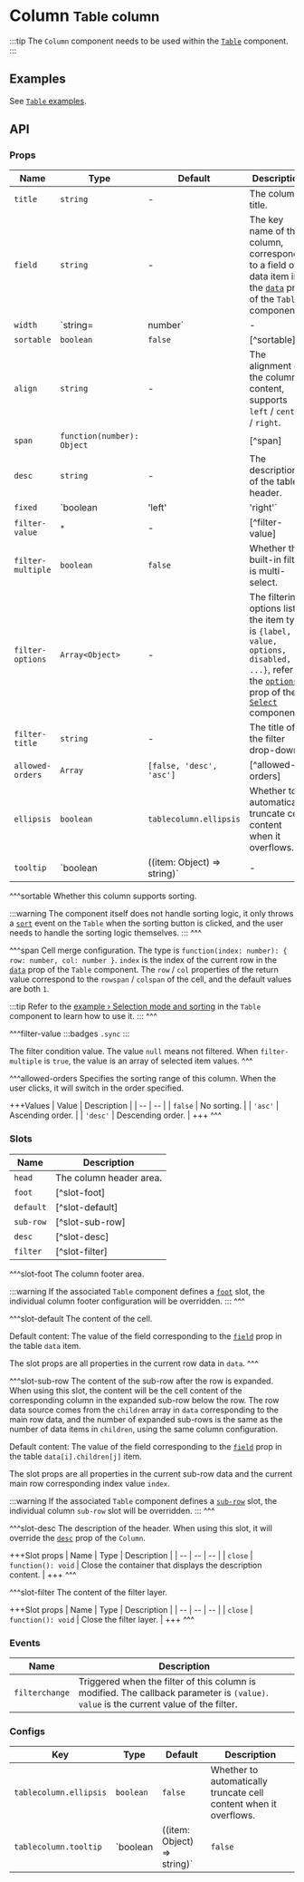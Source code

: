 # Column <small>Table column</small>

:::tip
The `Column` component needs to be used within the [`Table`](./table) component.
:::

## Examples

See [`Table` examples](./table#examples).

## API

### Props

| Name | Type | Default | Description |
| -- | -- | -- | -- |
| ``title`` | `string` | - | The column title. |
| ``field`` | `string` | - | The key name of the column, corresponds to a field of a data item in the [`data`](./table#props-data) prop of the `Table` component. |
| ``width`` | `string=|number` | - | The width of the column in pixel value. |
| ``sortable`` | `boolean` | `false` | [^sortable] |
| ``align`` | `string` | - | The alignment of the column content, supports `left` / `center` / `right`. |
| ``span`` | `function(number): Object` | | [^span] |
| ``desc`` | `string` | - | The description of the table header. |
| ``fixed`` | `boolean | 'left' | 'right'` | `false` | Whether the column is fixed. `'left'` means fixed on the left side, `'right'` means fixed on the right side. |
| ``filter-value`` | `*` | - | [^filter-value] |
| ``filter-multiple`` | `boolean` | `false` | Whether the built-in filter is multi-select. |
| ``filter-options`` | `Array<Object>` | - | The filtering options list, the item type is `{label, value, options, disabled, ...}`, refer to the [`options`](./select#props-options) prop of the [`Select`](./select) component. |
| ``filter-title`` | `string` | - | The title of the filter drop-down. |
| ``allowed-orders`` | `Array` | `[false, 'desc', 'asc']` | [^allowed-orders] |
| ``ellipsis`` | `boolean` | `tablecolumn.ellipsis` | Whether to automatically truncate cell content when it overflows. |
| ``tooltip`` | `boolean | ((item: Object) => string)` | - | Whether to automatically truncate cell content and display a tooltip when it overflows. By default, it displays the current cell's textContent. When a function is provided, the item parameter represents the entire data item, and the returned string will be shown as the tooltip content. |

^^^sortable
Whether this column supports sorting.

:::warning
The component itself does not handle sorting logic, it only throws a [`sort`](./table#events-sort) event on the `Table` when the sorting button is clicked, and the user needs to handle the sorting logic themselves.
:::
^^^

^^^span
Cell merge configuration. The type is `function(index: number): { row: number, col: number }`. `index` is the index of the current row in the [`data`](./table#props-data) prop of the `Table` component. The `row` / `col` properties of the return value correspond to the `rowspan` / `colspan` of the cell, and the default values are both `1`.

:::tip
Refer to the [example › Selection mode and sorting](./table#selection-mode-and-sorting) in the `Table` component to learn how to use it.
:::
^^^

^^^filter-value
:::badges
`.sync`
:::

The filter condition value. The value `null` means not filtered. When `filter-multiple` is `true`, the value is an array of selected item values.
^^^

^^^allowed-orders
Specifies the sorting range of this column. When the user clicks, it will switch in the order specified.

+++Values
| Value | Description |
| -- | -- |
| `false` | No sorting. |
| `'asc'` | Ascending order. |
| `'desc'` | Descending order. |
+++
^^^

### Slots

| Name | Description |
| -- | -- |
| ``head`` | The column header area. |
| ``foot`` | [^slot-foot] |
| ``default`` | [^slot-default] |
| ``sub-row`` | [^slot-sub-row] |
| ``desc`` | [^slot-desc] |
| ``filter`` | [^slot-filter] |

^^^slot-foot
The column footer area.

:::warning
If the associated `Table` component defines a [`foot`](./table#slots-foot) slot, the individual column footer configuration will be overridden.
:::
^^^

^^^slot-default
The content of the cell.

Default content: The value of the field corresponding to the [`field`](#props-field) prop in the table `data` item.

The slot props are all properties in the current row data in `data`.
^^^

^^^slot-sub-row
The content of the sub-row after the row is expanded. When using this slot, the content will be the cell content of the corresponding column in the expanded sub-row below the row. The row data source comes from the `children` array in `data` corresponding to the main row data, and the number of expanded sub-rows is the same as the number of data items in `children`, using the same column configuration.

Default content: The value of the field corresponding to the [`field`](#props-field) prop in the table `data[i].children[j]` item.

The slot props are all properties in the current sub-row data and the current main row corresponding index value `index`.

:::warning
If the associated `Table` component defines a [`sub-row`](./table#slots-sub-row) slot, the individual column `sub-row` slot will be overridden.
:::
^^^

^^^slot-desc
The description of the header. When using this slot, it will override the [`desc`](#props-desc) prop of the `Column`.

+++Slot props
| Name | Type | Description |
| -- | -- | -- |
| `close` | `function(): void` | Close the container that displays the description content. |
+++
^^^

^^^slot-filter
The content of the filter layer.

+++Slot props
| Name | Type | Description |
| -- | -- | -- |
| `close` | `function(): void` | Close the filter layer. |
+++
^^^

### Events

| Name | Description |
| -- | -- |
| ``filterchange`` | Triggered when the filter of this column is modified. The callback parameter is `(value)`. `value` is the current value of the filter. |

### Configs

| Key | Type | Default | Description |
| -- | -- | -- | -- |
| `tablecolumn.ellipsis` | `boolean` | `false` | Whether to automatically truncate cell content when it overflows. |
| `tablecolumn.tooltip` | `boolean | ((item: Object) => string)` | `false` | Whether to automatically truncate cell content and display a tooltip when it overflows. By default, it displays the current cell's textContent. When a function is provided, the item parameter represents the entire data item, and the returned string will be shown as the tooltip content. |
